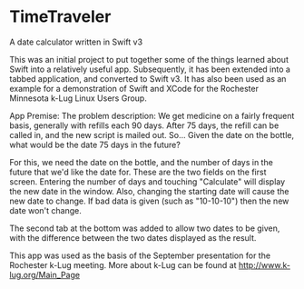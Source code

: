 # TimeTraveler
A date calculator written in Swift v3

This was an initial project to put together some of the things learned about Swift into a relatively useful
app. Subsequently, it has been extended into a tabbed application, and converted to Swift v3. It has also been
used as an example for a demonstration of Swift and XCode for the Rochester Minnesota k-Lug Linux Users Group.

App Premise: The problem description: We get medicine on a fairly frequent basis, generally with refills each 90 days.
 After 75 days, the refill can be called in, and the new script is mailed out. So... Given the date on the bottle, what
would be the date 75 days in the future?

For this, we need the date on the bottle, and the number of days in the future that we'd like the date for. These are
the two fields on the first screen. Entering the number of days and touching "Calculate" will display the new date
in the window. Also, changing the starting date will cause the new date to change. If bad data is given (such as "10-10-10")
then the new date won't change.

The second tab at the bottom was added to allow two dates to be given, with the difference between the two dates
displayed as the result.

This app was used as the basis of the September presentation for the Rochester k-Lug meeting. More about k-Lug
can be found at http://www.k-lug.org/Main_Page
 
